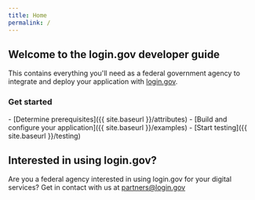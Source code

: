 ```yaml
---
title: Home
permalink: /
---
```


## Welcome to the login.gov developer guide

This contains everything you'll need as a federal government agency to integrate and deploy your application with [login.gov](https://login.gov).

### Get started

<div markdown="1" class="checklist">
- [Determine prerequisites]({{ site.baseurl }}/attributes)
- [Build and configure your application]({{ site.baseurl }}/examples)
- [Start testing]({{ site.baseurl }}/testing)
</div>

## Interested in using login.gov?

Are you a federal agency interested in using login.gov for your digital services? Get in contact with us at [partners@login.gov](mailto:partners@login.gov)
